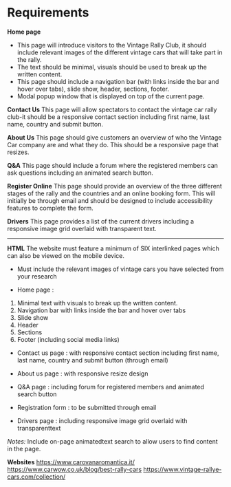 # Requirements

**Home page**
- This page will introduce visitors to the Vintage Rally Club, it should include relevant images of the different vintage cars that will take part in the rally.
- The text should be minimal, visuals should be used to break up the written content.
- This page should include a navigation bar (with links inside the bar and hover over tabs), slide show, header, sections, footer.
- Modal popup window that is displayed on top of the current page.

**Contact Us**
This page will allow spectators to contact the vintage car rally club-it should be a responsive contact section including first name, last name, country and submit button.

**About Us**
This page should give customers an overview of who the Vintage Car company are and what they do. This should be a responsive page that resizes.

**Q&A**
This page should include a forum where the registered members can ask questions including an animated search button.

**Register Online**
This page should provide an overview of the three different stages of the rally and the countries and an online booking form.  This will initially be through email and should be designed to include accessibility features to complete the form. 

**Drivers**
This page provides a list of the current drivers including a responsive image grid overlaid with transparent text. 

----

**HTML**
The website must feature a minimum of SIX interlinked pages which can also be viewed on the mobile device.
- Must include the relevant images of vintage cars you have selected from your research

- Home page : 
1. Minimal text with visuals to break up the written content.
2. Navigation bar with links inside the bar and hover over tabs
3. Slide show
4. Header
5. Sections
6. Footer (including social media links)

- Contact us page : with responsive contact section including first name, last name, country and submit button (through email)

- About us page : with responsive resize design 

- Q&A page : including forum for registered members and animated search button

- Registration form : to be submitted through email

- Drivers page : including responsive image grid overlaid with transparenttext

*Notes:*
Include on-page animatedtext search to allow users to find content in the page.


**Websites**
https://www.carovanaromantica.it/
https://www.carwow.co.uk/blog/best-rally-cars
https://www.vintage-rallye-cars.com/collection/
